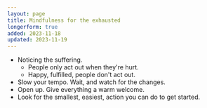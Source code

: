 ```yaml
---
layout: page
title: Mindfulness for the exhausted
longerform: true
added: 2023-11-18
updated: 2023-11-19
---
```


- Noticing the suffering.
	- People only act out when they're hurt.
	- Happy, fulfilled, people don't act out.
- Slow your tempo. Wait, and watch for the changes.
- Open up. Give everything a warm welcome. 
- Look for the smallest, easiest, action you can do to get started.